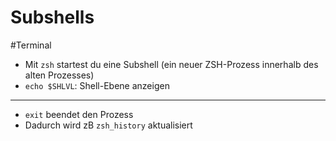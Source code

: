 # Subshells

#Terminal

- Mit `zsh` startest du eine Subshell (ein neuer ZSH-Prozess innerhalb des alten Prozesses)
- `echo $SHLVL`: Shell-Ebene anzeigen

---

- `exit` beendet den Prozess
- Dadurch wird zB `zsh_history` aktualisiert
